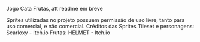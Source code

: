 Jogo Cata Frutas, att readme em breve

Sprites utilizadas no projeto possuem permissão de uso livre, tanto para uso comercial, e não comercial.
Créditos das Sprites 
Tileset e personagens: Scarloxy - Itch.io
Frutas: HELMET - Itch.io
